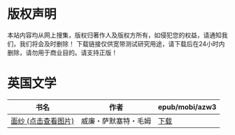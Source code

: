 # 版权声明

本站内容均从网上搜集，版权归著作人及版权方所有，如侵犯您的权益，请通知我们，我们将会及时删除！ 下载链接仅供宽带测试研究用途，请下载后在24小时内删除，请勿用于商业目的。请支持正版！

# 英国文学

| 书名 | 作者 | epub/mobi/azw3 |
| --- | --- | --- |
| [面纱 (点击查看图片)](https://www.dushupai.com/attachment/2024/06/06/e6cbefb62013631e.jpg) | 威廉・萨默塞特・毛姆 | [下载](https://url89.ctfile.com/f/31084289-1357031473-0007f9?p=8866) |
